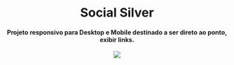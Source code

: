 <h1 align="center">
  Social Silver
</h1>

<div align="center">
  <h4>Projeto responsivo para Desktop e Mobile destinado a ser direto ao ponto, exibir links.</h4>
  <img src="https://user-images.githubusercontent.com/106023084/180673212-095b2009-75c2-449f-bde9-076b460a7535.png">
</div>

